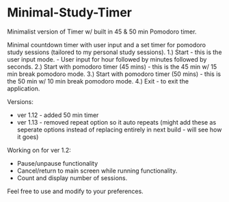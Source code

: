 # Minimal-Study-Timer
Minimalist version of Timer w/ built in 45 & 50 min Pomodoro timer.

Minimal countdown timer with user input and a set timer for pomodoro study sessions (tailored to my personal study sessions).
1.) Start - this is the user input mode. - User input for hour followed by minutes followed by seconds.
2.) Start with pomodoro timer (45 mins) - this is the 45 min w/ 15 min break pomodoro mode.
3.) Start with pomodoro timer (50 mins) - this is the 50 min w/ 10 min break pomodoro mode.
4.) Exit - to exit the application.


Versions:
- ver 1.12 - added 50 min timer
- ver 1.13 - removed repeat option so it auto repeats (might add these as seperate options instead of replacing entirely in next build - will see how it goes)

Working on for ver 1.2:
- Pause/unpause functionality
- Cancel/return to main screen while running functionality.
- Count and display number of sessions.

Feel free to use and modify to your preferences.
